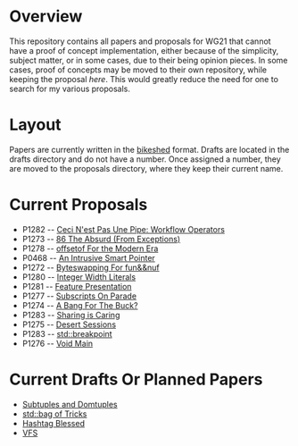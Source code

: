 # Overview

This repository contains all papers and proposals for WG21 that cannot have
a proof of concept implementation, either because of the simplicity, subject
matter, or in some cases, due to their being opinion pieces. In some cases,
proof of concepts may be moved to their own repository, while keeping the
proposal *here*. This would greatly reduce the need for one to search for
my various proposals.

# Layout

Papers are currently written in the [bikeshed] format. Drafts are located in
the drafts directory and do not have a number. Once assigned a number, they are
moved to the proposals directory, where they keep their current name.

# Current Proposals

 * P1282 -- [Ceci N'est Pas Une Pipe: Workflow Operators]
 * P1273 -- [86 The Absurd (From Exceptions)]
 * P1278 -- [offsetof For the Modern Era]
 * P0468 -- [An Intrusive Smart Pointer]
 * P1272 -- [Byteswapping For fun&&nuf]
 * P1280 -- [Integer Width Literals]
 * P1281 -- [Feature Presentation]
 * P1277 -- [Subscripts On Parade]
 * P1274 -- [A Bang For The Buck?]
 * P1283 -- [Sharing is Caring]
 * P1275 -- [Desert Sessions]
 * P1283 -- [std::breakpoint]
 * P1276 -- [Void Main]

# Current Drafts Or Planned Papers
 * [Subtuples and Domtuples]()
 * [std::bag of Tricks]()
 * [Hashtag Blessed]()
 * [VFS]()

[bikeshed]: https://github.com/tabatkins/bikeshed
[Ceci N'est Pas Une Pipe: Workflow Operators]: https://api.csswg.org/bikeshed/?force=1&url=https://git.io/fxsWc
[86 The Absurd (From Exceptions)]: https://api.csswg.org/bikeshed/?force=1&url=https://git.io/fx3hD
[offsetof For the Modern Era]: https://api.csswg.org/bikeshed/?force=1&url=https://git.io/fxsLQ
[An Intrusive Smart Pointer]: https://api.csswg.org/bikeshed/?force=1&url=https://git.io/fxsVI
[Byteswapping For fun&&nuf]: https://api.csswg.org/bikeshed/?force=1&url=https://git.io/fAvW7
[Integer Width Literals]: https://api.csswg.org/bikeshed/?force=1&url=https://git.io/fx3gF
[Feature Presentation]: https://api.csswg.org/bikeshed/?force=1&url=https://git.io/fxs9E 
[Subscripts On Parade]: https://api.csswg.org/bikeshed/?force=1&url=https://git.io/fxs9G
[A Bang For The Buck?]: https://api.csswg.org/bikeshed/?force=1&url=https://git.io/fxsv8
[Sharing is Caring]: https://api.csswg.org/bikeshed/?force=1&url=https://git.io/fxsO7
[Desert Sessions]: https://api.csswg.org/bikeshed/?force=1&url=https://git.io/fxsCx
[std::breakpoint]: https://api.csswg.org/bikeshed/?force=1&url=https://git.io/fxsZ6
[Void Main]: https://api.csswg.org/bikeshed/?force=1&url=https://git.io/fxsmz

